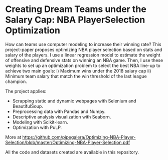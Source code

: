 # Creating Dream Teams under the Salary Cap:  NBA PlayerSelection Optimization

How can teams use computer modeling to increase their winning rate? This project-paper proposes optimizing NBA player selection based on stats and salary of the players. I use a linear regression model to estimate the weight of offensive and defensive stats on winning an NBA game. Then, I use these weights to set up an optimization problem to select the best NBA line-up to achieve two main goals: i) Maximum wins under the 2018 salary cap ii) Minimum team salary that match the win threshold of the last league champion.

The project applies:

* Scrapping static and dynamic webpages with Selenium and BeautifulSoup.
* Preprocessing data with Pandas and Numpy.
* Descriptive analysis visualization with Seaborn.
* Modeling with Scikit-learn.
* Optimization with PuLP.

More at https://github.com/pipegalera/Optimizing-NBA-Player-Selection/blob/master/Optimizing-NBA-Player-Selection.pdf

All the code and datasets created are available in this repository. 
